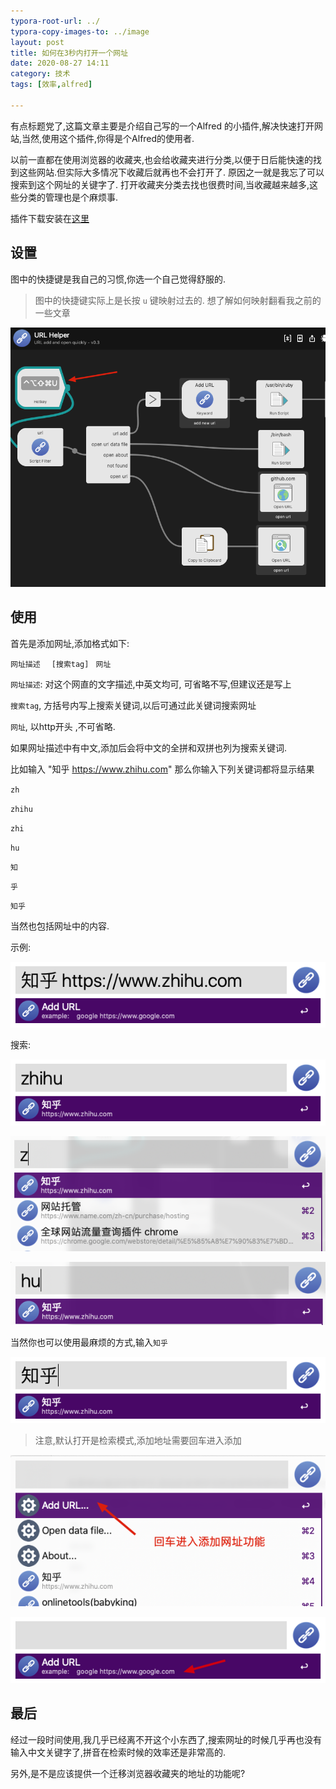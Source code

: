 ```yaml
---
typora-root-url: ../
typora-copy-images-to: ../image
layout: post
title: 如何在3秒内打开一个网址
date: 2020-08-27 14:11
category: 技术
tags: [效率,alfred]

---
```


有点标题党了,这篇文章主要是介绍自己写的一个Alfred 的小插件,解决快速打开网站,当然,使用这个插件,你得是个Alfred的使用者.



以前一直都在使用浏览器的收藏夹,也会给收藏夹进行分类,以便于日后能快速的找到这些网站.但实际大多情况下收藏后就再也不会打开了. 原因之一就是我忘了可以搜索到这个网址的关键字了. 打开收藏夹分类去找也很费时间,当收藏越来越多,这些分类的管理也是个麻烦事.



插件下载安装在[这里](https://github.com/babyking/alfred-workflows)



## 设置

图中的快捷键是我自己的习惯,你选一个自己觉得舒服的. 

> 图中的快捷键实际上是长按 `u` 键映射过去的. 想了解如何映射翻看我之前的一些文章

![image-20200827142823469](/image/image-20200827142823469.png)



## 使用

首先是添加网址,添加格式如下:

`网址描述` `  [搜索tag]`  ` 网址`

`网址描述`: 对这个网直的文字描述,中英文均可, 可省略不写,但建议还是写上

`搜索tag`, 方括号内写上搜索关键词,以后可通过此关键词搜索网址

`网址`, 以http开头  ,不可省略.



如果网址描述中有中文,添加后会将中文的全拼和双拼也列为搜索关键词. 

比如输入  "知乎 https://www.zhihu.com"  那么你输入下列关键词都将显示结果

`zh`

`zhihu`

`zhi`

`hu`

`知`

`乎`

`知乎`

当然也包括网址中的内容.



示例:

![image-20200827143850856](/image/image-20200827143850856.png)

搜索:

![image-20200827144006147](/image/image-20200827144006147.png)



![image-20200827144025350](/image/image-20200827144025350.png)



![image-20200827144048904](/image/image-20200827144048904.png)



当然你也可以使用最麻烦的方式,输入`知乎`

![image-20200827144202830](/image/image-20200827144202830.png)



> 注意,默认打开是检索模式,添加地址需要回车进入添加

![image-20200827144534182](/image/image-20200827144534182.png)



![image-20200827144608003](/image/image-20200827144608003.png)



## 最后

经过一段时间使用,我几乎已经离不开这个小东西了,搜索网址的时候几乎再也没有输入中文关键字了,拼音在检索时候的效率还是非常高的.

另外,是不是应该提供一个迁移浏览器收藏夹的地址的功能呢?

